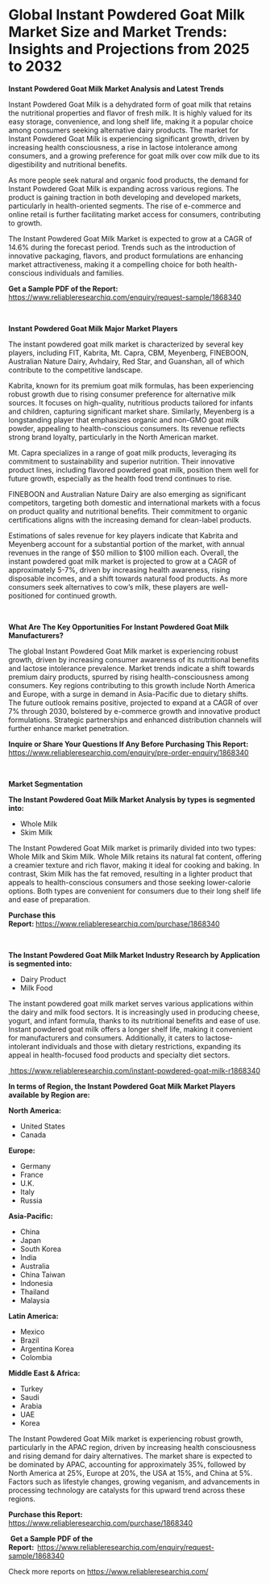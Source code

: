 <p><h1>Global Instant Powdered Goat Milk Market Size and Market Trends: Insights and Projections from 2025 to 2032</h1></p><p><strong>Instant Powdered Goat Milk Market Analysis and Latest Trends</strong></p>
<p><p>Instant Powdered Goat Milk is a dehydrated form of goat milk that retains the nutritional properties and flavor of fresh milk. It is highly valued for its easy storage, convenience, and long shelf life, making it a popular choice among consumers seeking alternative dairy products. The market for Instant Powdered Goat Milk is experiencing significant growth, driven by increasing health consciousness, a rise in lactose intolerance among consumers, and a growing preference for goat milk over cow milk due to its digestibility and nutritional benefits.</p><p>As more people seek natural and organic food products, the demand for Instant Powdered Goat Milk is expanding across various regions. The product is gaining traction in both developing and developed markets, particularly in health-oriented segments. The rise of e-commerce and online retail is further facilitating market access for consumers, contributing to growth.</p><p>The Instant Powdered Goat Milk Market is expected to grow at a CAGR of 14.6% during the forecast period. Trends such as the introduction of innovative packaging, flavors, and product formulations are enhancing market attractiveness, making it a compelling choice for both health-conscious individuals and families.</p></p>
<p><strong>Get a Sample PDF of the Report:&nbsp;</strong> <a href="https://www.reliableresearchiq.com/enquiry/request-sample/1868340?utm_campaign=2267&utm_medium=2&utm_source=Github&utm_content=ia&utm_term=15022025&utm_id=instant-powdered-goat-milk">https://www.reliableresearchiq.com/enquiry/request-sample/1868340</a></p>
<p>&nbsp;</p>
<p><strong>Instant Powdered Goat Milk Major Market Players</strong></p>
<p><p>The instant powdered goat milk market is characterized by several key players, including FIT, Kabrita, Mt. Capra, CBM, Meyenberg, FINEBOON, Australian Nature Dairy, Avhdairy, Red Star, and Guanshan, all of which contribute to the competitive landscape. </p><p>Kabrita, known for its premium goat milk formulas, has been experiencing robust growth due to rising consumer preference for alternative milk sources. It focuses on high-quality, nutritious products tailored for infants and children, capturing significant market share. Similarly, Meyenberg is a longstanding player that emphasizes organic and non-GMO goat milk powder, appealing to health-conscious consumers. Its revenue reflects strong brand loyalty, particularly in the North American market.</p><p>Mt. Capra specializes in a range of goat milk products, leveraging its commitment to sustainability and superior nutrition. Their innovative product lines, including flavored powdered goat milk, position them well for future growth, especially as the health food trend continues to rise. </p><p>FINEBOON and Australian Nature Dairy are also emerging as significant competitors, targeting both domestic and international markets with a focus on product quality and nutritional benefits. Their commitment to organic certifications aligns with the increasing demand for clean-label products.</p><p>Estimations of sales revenue for key players indicate that Kabrita and Meyenberg account for a substantial portion of the market, with annual revenues in the range of $50 million to $100 million each. Overall, the instant powdered goat milk market is projected to grow at a CAGR of approximately 5-7%, driven by increasing health awareness, rising disposable incomes, and a shift towards natural food products. As more consumers seek alternatives to cow’s milk, these players are well-positioned for continued growth.</p></p>
<p>&nbsp;</p>
<p><strong>What Are The Key Opportunities For Instant Powdered Goat Milk Manufacturers?</strong></p>
<p><p>The global Instant Powdered Goat Milk market is experiencing robust growth, driven by increasing consumer awareness of its nutritional benefits and lactose intolerance prevalence. Market trends indicate a shift towards premium dairy products, spurred by rising health-consciousness among consumers. Key regions contributing to this growth include North America and Europe, with a surge in demand in Asia-Pacific due to dietary shifts. The future outlook remains positive, projected to expand at a CAGR of over 7% through 2030, bolstered by e-commerce growth and innovative product formulations. Strategic partnerships and enhanced distribution channels will further enhance market penetration.</p></p>
<p><strong>Inquire or Share Your Questions If Any Before Purchasing This Report:</strong> <a href="https://www.reliableresearchiq.com/enquiry/pre-order-enquiry/1868340?utm_campaign=2267&utm_medium=2&utm_source=Github&utm_content=ia&utm_term=15022025&utm_id=instant-powdered-goat-milk">https://www.reliableresearchiq.com/enquiry/pre-order-enquiry/1868340</a></p>
<p>&nbsp;</p>
<p><strong>Market Segmentation</strong></p>
<p><strong>The Instant Powdered Goat Milk Market Analysis by types is segmented into:</strong></p>
<p><ul><li>Whole Milk</li><li>Skim Milk</li></ul></p>
<p><p>The Instant Powdered Goat Milk market is primarily divided into two types: Whole Milk and Skim Milk. Whole Milk retains its natural fat content, offering a creamier texture and rich flavor, making it ideal for cooking and baking. In contrast, Skim Milk has the fat removed, resulting in a lighter product that appeals to health-conscious consumers and those seeking lower-calorie options. Both types are convenient for consumers due to their long shelf life and ease of preparation.</p></p>
<p><strong>Purchase this Report:&nbsp;</strong><a href="https://www.reliableresearchiq.com/purchase/1868340?utm_campaign=2267&utm_medium=2&utm_source=Github&utm_content=ia&utm_term=15022025&utm_id=instant-powdered-goat-milk">https://www.reliableresearchiq.com/purchase/1868340</a></p>
<p>&nbsp;</p>
<p><strong>The Instant Powdered Goat Milk Market Industry Research by Application is segmented into:</strong></p>
<p><ul><li>Dairy Product</li><li>Milk Food</li></ul></p>
<p><p>The instant powdered goat milk market serves various applications within the dairy and milk food sectors. It is increasingly used in producing cheese, yogurt, and infant formula, thanks to its nutritional benefits and ease of use. Instant powdered goat milk offers a longer shelf life, making it convenient for manufacturers and consumers. Additionally, it caters to lactose-intolerant individuals and those with dietary restrictions, expanding its appeal in health-focused food products and specialty diet sectors.</p></p>
<p><a href="https://www.reliableresearchiq.com/instant-powdered-goat-milk-r1868340?utm_campaign=2267&utm_medium=2&utm_source=Github&utm_content=ia&utm_term=15022025&utm_id=instant-powdered-goat-milk">&nbsp;https://www.reliableresearchiq.com/instant-powdered-goat-milk-r1868340</a></p>
<p><strong>In terms of Region, the Instant Powdered Goat Milk Market Players available by Region are:</strong></p>
<p>
    <p> <strong> North America: </strong>
        <ul>
            <li>United States</li>
            <li>Canada</li>
        </ul>
        </p> 
    <p> <strong> Europe: </strong>
        <ul>
            <li>Germany</li>
            <li>France</li>
            <li>U.K.</li>
            <li>Italy</li>
            <li>Russia</li>
        </ul>
        </p> 
    <p> <strong> Asia-Pacific: </strong>
        <ul>
            <li>China</li>
            <li>Japan</li>
            <li>South Korea</li>
            <li>India</li>
            <li>Australia</li>
            <li>China Taiwan</li>
            <li>Indonesia</li>
            <li>Thailand</li>
            <li>Malaysia</li>
        </ul>
        </p> 
    <p> <strong> Latin America: </strong>
        <ul>
            <li>Mexico</li>
            <li>Brazil</li>
            <li>Argentina Korea</li>
            <li>Colombia</li>
        </ul>
        </p> 
    <p> <strong> Middle East & Africa: </strong>
        <ul>
            <li>Turkey</li>
            <li>Saudi</li>
            <li>Arabia</li>
            <li>UAE</li>
            <li>Korea</li>
        </ul>
    </p>
    </p>
<p><p>The Instant Powdered Goat Milk market is experiencing robust growth, particularly in the APAC region, driven by increasing health consciousness and rising demand for dairy alternatives. The market share is expected to be dominated by APAC, accounting for approximately 35%, followed by North America at 25%, Europe at 20%, the USA at 15%, and China at 5%. Factors such as lifestyle changes, growing veganism, and advancements in processing technology are catalysts for this upward trend across these regions.</p></p>
<p><strong>Purchase this Report: </strong><a href="https://www.reliableresearchiq.com/purchase/1868340?utm_campaign=2267&utm_medium=2&utm_source=Github&utm_content=ia&utm_term=15022025&utm_id=instant-powdered-goat-milk">https://www.reliableresearchiq.com/purchase/1868340</a></p>
<p>&nbsp;<strong>Get a Sample PDF of the Report:&nbsp;&nbsp;</strong><a href="https://www.reliableresearchiq.com/enquiry/request-sample/1868340?utm_campaign=2267&utm_medium=2&utm_source=Github&utm_content=ia&utm_term=15022025&utm_id=instant-powdered-goat-milk">https://www.reliableresearchiq.com/enquiry/request-sample/1868340</a></p>
<p><strong></strong></p>
<p>Check more reports on <a href="https://www.reliableresearchiq.com/?utm_campaign=2267&utm_medium=2&utm_source=Github&utm_content=ia&utm_term=15022025&utm_id=instant-powdered-goat-milk">https://www.reliableresearchiq.com/</a></p>